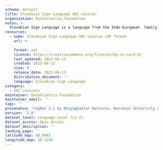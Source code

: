 ```yaml
---
schema: default
title: Slovakian Sign Language UKC Lexicon
organization: DataScientia Foundation
notes: >-
  Slovakian Sign Language is a language from the Indo-European  family, spoken in Eurasia. The UKC Lexicon of Slovakian Sign Language is represented as a lexico-semantic network. It consists of words, word senses, synsets, as well as sense-level and synset-level relationships.
resources:
  - name: Slovakian Sign Language UKC Lexicon LMF format
    url: >-
      
    format: xml
    license: https://creativecommons.org/licenses/by-nc-sa/4.0/
    last_updated: 2023-04-13
    created: 2023-04-13
    size: 0
    release_date: 2023-04-13
    distribution_document: ''
    language: Slovakian Sign Language
category:
  - UKC Lexicons
maintainer: DataScientia Foundation
maintainer_email: ''
tags: ''
provenance: 'CogNet 2.1 by Khuyagbaatar Batsuren, National University of Mongolia (http://cognet.ukc.disi.unitn.it); Princeton WordNet 2.1 by Princeton University (https://wordnet.princeton.edu)'
version: '1.0'
dataset_level: Language Level (L1-2)
dataset_access: Open Access
dataset_description: ''
landing_page: ''
latitude_map: 48.0463
longitude_map: 18.1248
---
```

